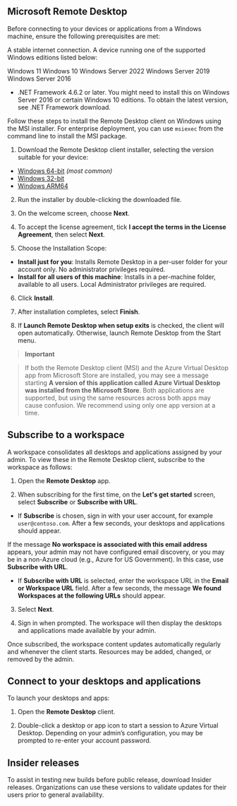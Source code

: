 ## Microsoft Remote Desktop

Before connecting to your devices or applications from a Windows machine, ensure the following prerequisites are met:

A stable internet connection.
A device running one of the supported Windows editions listed below:

Windows 11
Windows 10
Windows Server 2022
Windows Server 2019
Windows Server 2016

* .NET Framework 4.6.2 or later. You might need to install this on Windows Server 2016 or certain Windows 10 editions. To obtain the latest version, see .NET Framework download.

Follow these steps to install the Remote Desktop client on Windows using the MSI installer. For enterprise deployment, you can use `msiexec` from the command line to install the MSI package.

1. Download the Remote Desktop client installer, selecting the version suitable for your device:

* [Windows 64-bit](*) *(most common)*
* [Windows 32-bit](*)
* [Windows ARM64](*)

2. Run the installer by double-clicking the downloaded file.

3. On the welcome screen, choose **Next**.

4. To accept the license agreement, tick **I accept the terms in the License Agreement**, then select **Next**.

5. Choose the Installation Scope:

* **Install just for you**: Installs Remote Desktop in a per-user folder for your account only. No administrator privileges required.
* **Install for all users of this machine**: Installs in a per-machine folder, available to all users. Local Administrator privileges are required.

6. Click **Install**.

7. After installation completes, select **Finish**.

8. If **Launch Remote Desktop when setup exits** is checked, the client will open automatically. Otherwise, launch Remote Desktop from the Start menu.

> **Important**

> If both the Remote Desktop client (MSI) and the Azure Virtual Desktop app from Microsoft Store are installed, you may see a message starting **A version of this application called Azure Virtual Desktop was installed from the Microsoft Store**. Both applications are supported, but using the same resources across both apps may cause confusion. We recommend using only one app version at a time.

## Subscribe to a workspace

A workspace consolidates all desktops and applications assigned by your admin. To view these in the Remote Desktop client, subscribe to the workspace as follows:

1. Open the **Remote Desktop** app.

2. When subscribing for the first time, on the **Let's get started** screen, select **Subscribe** or **Subscribe with URL**.

* If **Subscribe** is chosen, sign in with your user account, for example `user@contoso.com`. After a few seconds, your desktops and applications should appear.

If the message **No workspace is associated with this email address** appears, your admin may not have configured email discovery, or you may be in a non-Azure cloud (e.g., Azure for US Government). In this case, use **Subscribe with URL**.

* If **Subscribe with URL** is selected, enter the workspace URL in the **Email or Workspace URL** field. After a few seconds, the message **We found Workspaces at the following URLs** should appear.

3. Select **Next**.

4. Sign in when prompted. The workspace will then display the desktops and applications made available by your admin.

Once subscribed, the workspace content updates automatically regularly and whenever the client starts. Resources may be added, changed, or removed by the admin.

## Connect to your desktops and applications

To launch your desktops and apps:

1. Open the **Remote Desktop** client.

2. Double-click a desktop or app icon to start a session to Azure Virtual Desktop. Depending on your admin’s configuration, you may be prompted to re-enter your account password.

## Insider releases

To assist in testing new builds before public release, download Insider releases. Organizations can use these versions to validate updates for their users prior to general availability.
